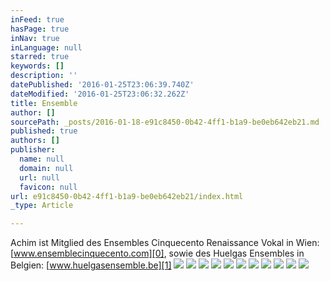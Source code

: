 ```yaml
---
inFeed: true
hasPage: true
inNav: true
inLanguage: null
starred: true
keywords: []
description: ''
datePublished: '2016-01-25T23:06:39.740Z'
dateModified: '2016-01-25T23:06:32.262Z'
title: Ensemble
author: []
sourcePath: _posts/2016-01-18-e91c8450-0b42-4ff1-b1a9-be0eb642eb21.md
published: true
authors: []
publisher:
  name: null
  domain: null
  url: null
  favicon: null
url: e91c8450-0b42-4ff1-b1a9-be0eb642eb21/index.html
_type: Article

---
```

Achim ist Mitglied des Ensembles Cinquecento Renaissance Vokal in Wien: [www.ensemblecinquecento.com][0], sowie des Huelgas Ensembles in Belgien: [www.huelgasensemble.be][1]
![](https://the-grid-user-content.s3-us-west-2.amazonaws.com/4c94288e-c11b-4b0d-ba4e-b610a82d67c6.jpg)
![](https://s3-us-west-2.amazonaws.com/the-grid-img/p/f3b74223a5d1b9b1911f2560dc2c5cb6b2f9bf78.jpg)
![](https://the-grid-user-content.s3-us-west-2.amazonaws.com/787dcb1f-0cdb-4e2c-98ae-aa45f90f4e97.jpg)
![](https://the-grid-user-content.s3-us-west-2.amazonaws.com/799bfee0-b9a6-4fd3-b82e-5dee4963bd72.jpg)
![](https://the-grid-user-content.s3-us-west-2.amazonaws.com/91f4ded4-e00d-4a31-b883-2266e58eda64.jpg)
![](https://the-grid-user-content.s3-us-west-2.amazonaws.com/c24c9fb1-4d67-4e3f-813e-f9a69bf02dcc.jpg)
![](https://the-grid-user-content.s3-us-west-2.amazonaws.com/edc6592e-b3f4-4c30-b258-f0c91b2de6ed.jpg)
![](https://the-grid-user-content.s3-us-west-2.amazonaws.com/8dbd99db-4b82-4c49-8de3-dc84cf2b053b.jpg)
![](https://the-grid-user-content.s3-us-west-2.amazonaws.com/a49bf495-1c37-4079-b706-6a05123e192e.jpg)
![](https://the-grid-user-content.s3-us-west-2.amazonaws.com/9da81bde-9bd6-4526-871e-e02f1896b8a8.jpg)
![](https://the-grid-user-content.s3-us-west-2.amazonaws.com/24044403-6ebe-4e34-af1b-441bd3817d07.jpg)

[0]: http://www.ensemblecinquecento.com/
[1]: http://www.huelgasensemble.be/